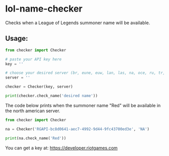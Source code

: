# lol-name-checker
Checks when a League of Legends summoner name will be available.

## Usage:
~~~~ python
from checker import Checker

# paste your API key here
key = ''

# choose your desired server (br, eune, euw, lan, las, na, oce, ru, tr, jp, kr)
server = ''

checker = Checker(key, server)

print(checker.check_name('desired name'))
~~~~

The code below prints when the summoner name "Red" will be available in the north american server.

~~~~ python
from checker import Checker

na = Checker('RGAPI-bc8d0641-aec7-4992-9d44-9fc43700ed3e', 'NA')

print(na.check_name('Red'))
~~~~

You can get a key at: https://developer.riotgames.com
